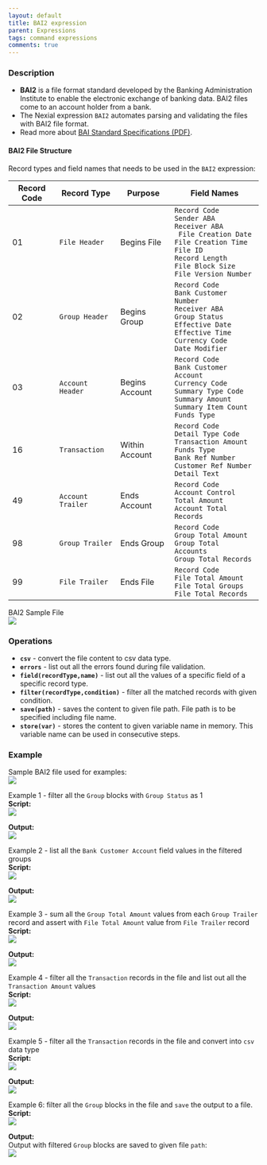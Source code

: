 ```yaml
---
layout: default
title: BAI2 expression
parent: Expressions
tags: command expressions
comments: true
---
```


### Description

- **BAI2**  is  a  file  format  standard  developed  by  the  Banking  Administration  Institute to  enable  the 
  electronic  exchange  of  banking  data. BAI2 files come to an account holder from a bank.
- The Nexial expression `BAI2` automates parsing and validating the files with BAI2 file format.
- Read more about <a href="https://www.bai.org/docs/default-source/libraries/site-general-downloads/cash_management_2005.pdf" class="external-link" target="_nexial_link">BAI Standard Specifications (PDF)</a>.

#### BAI2 File Structure
Record types and field names that needs to be used in the `BAI2` expression:

| Record Code | Record Type | Purpose | Field Names |
| --- | --- | --- | --- |
| 01  | `File Header` | Begins File | `Record Code`<br/>`Sender ABA`<br/>`Receiver ABA`<br/>` File Creation Date`<br/>`File Creation Time`<br/>`File ID`<br/>`Record Length`<br/>`File Block Size`<br/>`File Version Number`|
| 02  | `Group Header` | Begins Group |`Record Code`<br/>`Bank Customer Number`<br/>`Receiver ABA`<br/>`Group Status`<br/>`Effective Date`<br/>`Effective Time`<br/>`Currency Code`<br/>`Date Modifier`|
| 03  | `Account Header` | Begins Account | `Record Code`<br/>`Bank Customer Account`<br/>`Currency Code`<br/>`Summary Type Code`<br/>`Summary Amount`<br/>`Summary Item Count`<br/>`Funds Type`|
| 16  | `Transaction` | Within Account | `Record Code`<br/>`Detail Type Code`<br/>`Transaction Amount`<br/>`Funds Type`<br/>`Bank Ref Number`<br/>`Customer Ref Number`<br/>`Detail Text` |
| 49  | `Account Trailer` | Ends Account | `Record Code`<br/>`Account Control Total Amount`<br/>`Account Total Records`|
| 98  | `Group Trailer` | Ends Group | `Record Code`<br/>`Group Total Amount`<br/>`Group Total Accounts`<br/>`Group Total Records`|
| 99  | `File Trailer` | Ends File | `Record Code`<br/>`File Total Amount`<br/>`File Total Groups`<br/>`File Total Records`|

BAI2 Sample File<br/>
![](image/BAI2_01.png)


### Operations

- **`csv`** - convert the file content to csv data type.
- **`errors`** - list out all the errors found during file validation.
- **`field(recordType,name)`** - list out all the values of a specific field of a specific record type.
- **`filter(recordType,condition)`** - filter all the matched records with given condition.
- **`save(path)`** - saves the content to given file path. File path is to be specified including file name.  
- **`store(var)`** - stores the content to given variable name in memory. This variable name can be used in consecutive steps. 

### Example

Sample BAI2 file used for examples:<br/>
![](image/BAI2_01.png) 

Example 1 - filter all the `Group` blocks with `Group Status` as 1<br/>
**Script:**<br/>
![](image/BAI2_02.png)

**Output:**<br/>
![](image/BAI2_03.png)

Example 2 - list all the `Bank Customer Account` field values in the filtered groups<br/>
**Script:**<br/>
![](image/BAI2_04.png)

**Output:**<br/>
![](image/BAI2_05.png)

Example 3 - sum all the `Group Total Amount` values from each `Group Trailer` record and assert with `File Total Amount` value from `File Trailer` record<br/>
**Script:**<br/>
![](image/BAI2_06.png)

**Output:**<br/>
![](image/BAI2_07.png)

Example 4 - filter all the `Transaction` records in the file and list out all the `Transaction Amount` values<br/>
**Script:**<br/>
![](image/BAI2_08.png)

**Output:**<br/>
![](image/BAI2_09.png)

Example 5 - filter all the `Transaction` records in the file and convert into `csv` data type<br/>
**Script:**<br/>
![](image/BAI2_10.png)

**Output:**<br/>
![](image/BAI2_11.png)

Example 6: filter all the `Group` blocks in the file and `save` the output to a file.<br/>
**Script:**<br/>
![](image/BAI2_12.png)

**Output:**<br/>
Output with filtered `Group` blocks are saved to given file `path`:<br/>
![](image/BAI2_13.png)